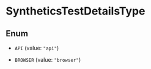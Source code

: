 

# SyntheticsTestDetailsType

## Enum


* `API` (value: `"api"`)

* `BROWSER` (value: `"browser"`)



